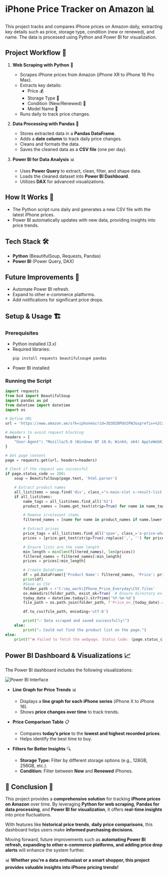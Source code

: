 # **iPhone Price Tracker on Amazon** 📊

This project tracks and compares iPhone prices on Amazon daily, extracting key details such as price, storage type, condition (new or renewed), and name. The data is processed using Python and Power BI for visualization.

## **Project Workflow** 🚀

1. **Web Scraping with Python** 🐍  
   - Scrapes iPhone prices from Amazon (iPhone XR to iPhone 16 Pro Max).  
   - Extracts key details:
     - Price 💰  
     - Storage Type 💾  
     - Condition (New/Renewed) 🔄  
     - Model Name 📱  
   - Runs daily to track price changes.  

2. **Data Processing with Pandas** 📝  
   - Stores extracted data in a **Pandas DataFrame**.  
   - Adds a **date column** to track daily price changes.  
   - Cleans and formats the data.  
   - Saves the cleaned data as a **CSV file** (one per day).  

3. **Power BI for Data Analysis** 📊  
   - Uses **Power Query** to extract, clean, filter, and shape data.  
   - Loads the cleaned dataset into **Power BI Dashboard**.  
   - Utilizes **DAX** for advanced visualizations.  

## **How It Works** 🔧  
- The Python script runs daily and generates a new CSV file with the latest iPhone prices.  
- Power BI automatically updates with new data, providing insights into price trends.  

## **Tech Stack** 🛠  
- **Python** (BeautifulSoup, Requests, Pandas)  
- **Power BI** (Power Query, DAX)  

## **Future Improvements** 🔮  
- Automate Power BI refresh.  
- Expand to other e-commerce platforms.  
- Add notifications for significant price drops.  

## **Setup & Usage** 🏗  

### **Prerequisites**  
- Python installed (3.x)  
- Required libraries:  
  ```bash
  pip install requests beautifulsoup4 pandas
  ```  
- Power BI installed  

### **Running the Script**  
``` Python
import requests
from bs4 import BeautifulSoup
import pandas as pd
from datetime import datetime
import os

# Define URL
url = 'https://www.amazon.ae/s?k=iphone&crid=3Q3DZ0PUU1PWJ&sprefix=%2Caps%2C196&ref=nb_sb_ss_recent_1_0_recent'

# Headers to avoid request blocking
headers = {
    "User-Agent": "Mozilla/5.0 (Windows NT 10.0; Win64; x64) AppleWebKit/537.36 (KHTML, like Gecko) Chrome/120.0.0.0 Safari/537.36"
}

# Get page content
page = requests.get(url, headers=headers)

# Check if the request was successful
if page.status_code == 200:
    soup = BeautifulSoup(page.text, 'html.parser')

    # Extract product names
    all_listitems = soup.find('div', class_="s-main-slot s-result-list s-search-results sg-row")
    if all_listitems:
        name_tags = all_listitems.find_all('h2')
        product_names = [name.get_text(strip=True) for name in name_tags]

        # Remove irrelevant items
        filtered_names = [name for name in product_names if name.lower() not in ['results', 'more results', 'related searches']]

        # Extract prices
        price_tags = all_listitems.find_all('span', class_='a-price-whole')
        prices = [price.get_text(strip=True).replace(',', '') for price in price_tags]  # Remove commas from numbers

        # Ensure lists are the same length
        min_length = min(len(filtered_names), len(prices))
        filtered_names = filtered_names[:min_length]
        prices = prices[:min_length]

        # Create DataFrame
        df = pd.DataFrame({'Product Name': filtered_names, 'Price': prices, 'date': datetime.today()})
        print(df)
        #Save as CSV
        folder_path = r'C:\my_work\IPhone_Price_Everyday\CSV_files'
        os.makedirs(folder_path, exist_ok=True)  # Ensure directory exists
        today_date = datetime.today().strftime('%Y-%m-%d')
        file_path = os.path.join(folder_path, f'Price_on_{today_date}.csv')

        df.to_csv(file_path, encoding='utf-8')

        print("✅ Data scraped and saved successfully!")
    else:
        print("⚠️ Could not find the product list on the page.")
else:
    print(f"❌ Failed to fetch the webpage. Status Code: {page.status_code}")

```
## **Power BI Dashboard & Visualizations** 📈

The Power BI dashboard includes the following visualizations:

![Power BI Interface](https://github.com/user-attachments/assets/755178fd-801c-4caf-b262-950e407c7c1f)


- **Line Graph for Price Trends** 📊  
  - Displays a **line graph for each iPhone series** (iPhone X to iPhone 16).  
  - Shows **price changes over time** to track trends.

- **Price Comparison Table** 📋  
  - Compares **today’s price** to the **lowest and highest recorded prices**.  
  - Helps identify the best time to buy.

- **Filters for Better Insights** 🔍  
  - **Storage Type:** Filter by different storage options (e.g., 128GB, 256GB, etc.).  
  - **Condition:** Filter between **New** and **Renewed** iPhones.

## **📌 Conclusion** 🚀  

This project provides a **comprehensive solution** for tracking **iPhone prices on Amazon** over time. By leveraging **Python for web scraping**, **Pandas for data processing**, and **Power BI for visualization**, it offers **real-time insights** into price fluctuations.  

With features like **historical price trends**, **daily price comparisons**, this dashboard helps users make **informed purchasing decisions**.  

Moving forward, future improvements such as **automating Power BI refresh, expanding to other e-commerce platforms, and adding price drop alerts** will enhance the system further.  

📊 **Whether you're a data enthusiast or a smart shopper, this project provides valuable insights into iPhone pricing trends!**

